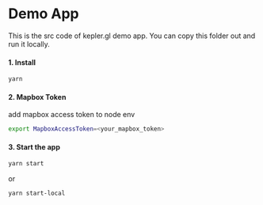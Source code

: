 # Demo App

This is the src code of kepler.gl demo app. You can copy this folder out and run it locally.

#### 1. Install

```sh
yarn
```


#### 2. Mapbox Token
add mapbox access token to node env

```sh
export MapboxAccessToken=<your_mapbox_token>
```

#### 3. Start the app

```sh
yarn start
```

or

```sh
yarn start-local
```

